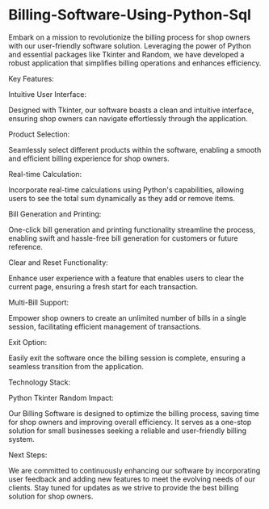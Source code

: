 # Billing-Software-Using-Python-Sql
Embark on a mission to revolutionize the billing process for shop owners with our user-friendly software solution. Leveraging the power of Python and essential packages like Tkinter and Random, we have developed a robust application that simplifies billing operations and enhances efficiency.

Key Features:

Intuitive User Interface:

Designed with Tkinter, our software boasts a clean and intuitive interface, ensuring shop owners can navigate effortlessly through the application.

Product Selection:

Seamlessly select different products within the software, enabling a smooth and efficient billing experience for shop owners.

Real-time Calculation:

Incorporate real-time calculations using Python's capabilities, allowing users to see the total sum dynamically as they add or remove items.

Bill Generation and Printing:

One-click bill generation and printing functionality streamline the process, enabling swift and hassle-free bill generation for customers or future reference.

Clear and Reset Functionality:

Enhance user experience with a feature that enables users to clear the current page, ensuring a fresh start for each transaction.

Multi-Bill Support:

Empower shop owners to create an unlimited number of bills in a single session, facilitating efficient management of transactions.

Exit Option:

Easily exit the software once the billing session is complete, ensuring a seamless transition from the application.

Technology Stack:

Python Tkinter Random Impact:

Our Billing Software is designed to optimize the billing process, saving time for shop owners and improving overall efficiency. It serves as a one-stop solution for small businesses seeking a reliable and user-friendly billing system.

Next Steps:

We are committed to continuously enhancing our software by incorporating user feedback and adding new features to meet the evolving needs of our clients. Stay tuned for updates as we strive to provide the best billing solution for shop owners.
